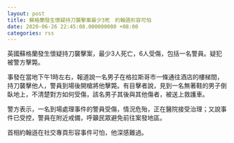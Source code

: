 ```yaml
---
layout: post
title: 蘇格蘭發生懷疑持刀襲擊案最少3死　約翰遜形容可怕
date: 2020-06-26 22:45:08.000000000 +08:00
categories: rss
---
```


英國蘇格蘭發生懷疑持刀襲擊案，最少3人死亡，6人受傷，包括一名警員。疑犯被警方擊斃。

事發在當地下午1時左右，報道說一名男子在格拉斯哥市一條通往酒店的樓梯間，持刀襲擊他人，警員到場後開槍將他擊斃。有目擊者說，見到一名無著鞋的男子倒臥地上，不清楚對方如何受傷，該名男子其後與其他傷者，被送上救護車。

警方表示，一名到場處理事件的警員受傷，情況危殆，正在醫院接受治理；又說事件已受控，警員在附近戒備，呼籲民眾避免前往案發地區。

首相約翰遜在社交專頁形容事件可怕，他深感難過。
